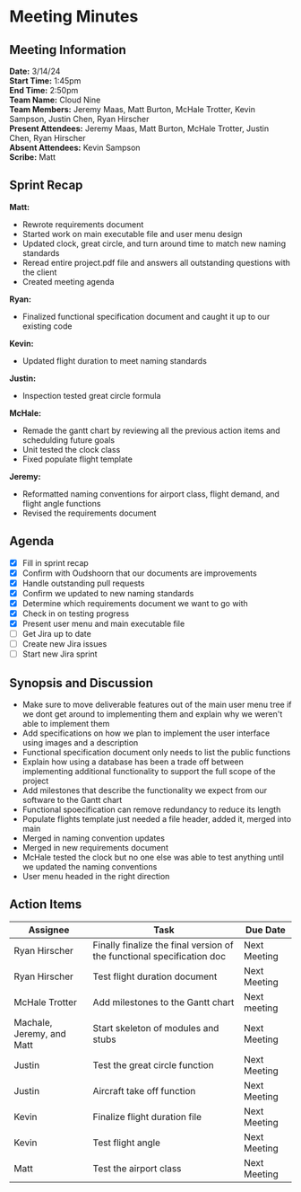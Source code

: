 # Meeting Minutes

## Meeting Information

**Date:** 3/14/24  
**Start Time:** 1:45pm  
**End Time:** 2:50pm  
**Team Name:** Cloud Nine  
**Team Members:** Jeremy Maas, Matt Burton, McHale Trotter, Kevin Sampson, Justin Chen, Ryan Hirscher  
**Present Attendees:** Jeremy Maas, Matt Burton, McHale Trotter, Justin Chen, Ryan Hirscher  
**Absent Attendees:** Kevin Sampson  
**Scribe:** Matt  

## Sprint Recap

**Matt:**

- Rewrote requirements document
- Started work on main executable file and user menu design
- Updated clock, great circle, and turn around time to match new naming standards
- Reread entire project.pdf file and answers all outstanding questions with the client
- Created meeting agenda

**Ryan:**

- Finalized functional specification document and caught it up to our existing code

**Kevin:**

- Updated flight duration to meet naming standards

**Justin:**

- Inspection tested great circle formula

**McHale:**

- Remade the gantt chart by reviewing all the previous action items and schedulding future goals
- Unit tested the clock class
- Fixed populate flight template

**Jeremy:**

- Reformatted naming conventions for airport class, flight demand, and flight angle functions
- Revised the requirements document

## Agenda

- [X] Fill in sprint recap
- [X] Confirm with Oudshoorn that our documents are improvements
- [X] Handle outstanding pull requests
- [X] Confirm we updated to new naming standards
- [X] Determine which requirements document we want to go with
- [X] Check in on testing progress
- [X] Present user menu and main executable file
- [ ] Get Jira up to date
- [ ] Create new Jira issues
- [ ] Start new Jira sprint

## Synopsis and Discussion

- Make sure to move deliverable features out of the main user menu tree if we dont get around to implementing them and explain why we weren't able to implement them
- Add specifications on how we plan to implement the user interface using images and a description
- Functional specification document only needs to list the public functions
- Explain how using a database has been a trade off between implementing additional functionality to support the full scope of the project
- Add milestones that describe the functionality we expect from our software to the Gantt chart
- Functional spoecification can remove redundancy to reduce its length
- Populate flights template just needed a file header, added it, merged into main
- Merged in naming convention updates
- Merged in new requirements document
- McHale tested the clock but no one else was able to test anything until we updated the naming conventions
- User menu headed in the right direction

## Action Items

| **Assignee**        | **Task**                                          | **Due Date**  |
|---------------------|---------------------------------------------------|---------------|
Ryan Hirscher | Finally finalize the final version of the functional specification doc | Next Meeting
Ryan Hirscher | Test flight duration document | Next Meeting
McHale Trotter | Add milestones to the Gantt chart | Next meeting
Machale, Jeremy, and Matt | Start skeleton of modules and stubs | Next Meeting
Justin | Test the great circle function | Next Meeting
Justin | Aircraft take off function | Next Meeting
Kevin | Finalize flight duration file | Next Meeting
Kevin | Test flight angle | Next Meeting
Matt | Test the airport class | Next Meeting
